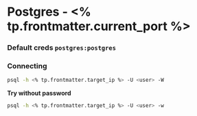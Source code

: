 # Postgres - <% tp.frontmatter.current_port %>

### Default creds `postgres:postgres`

### Connecting
```bash
psql -h <% tp.frontmatter.target_ip %> -U <user> -W
```

**Try without password**
```bash
psql -h <% tp.frontmatter.target_ip %> -U <user> -w
```

